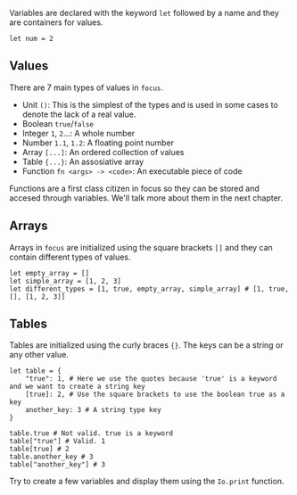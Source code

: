 Variables are declared with the keyword `let` followed by a name and they are containers for values.

```focus
let num = 2
```

## Values
There are 7 main types of values in `focus`.

- Unit `()`: This is the simplest of the types and is used in some cases to denote the lack of a real value.
- Boolean `true`/`false`
- Integer `1`, `2`...: A whole number
- Number `1.1`, `1.2`: A floating point number
- Array `[...]`: An ordered collection of values
- Table `{...}`: An assosiative array
- Function `fn <args> -> <code>`: An executable piece of code

Functions are a first class citizen in focus so they can be stored and accesed through variables. We'll talk more about them in the next chapter.

## Arrays
Arrays in `focus` are initialized using the square brackets `[]` and they can contain different types of values.
```focus
let empty_array = []
let simple_array = [1, 2, 3]
let different_types = [1, true, empty_array, simple_array] # [1, true, [], [1, 2, 3]]
```

## Tables
Tables are initialized using the curly braces `{}`. The keys can be a string or any other value.

```focus
let table = {
    "true": 1, # Here we use the quotes because 'true' is a keyword and we want to create a string key
    [true]: 2, # Use the square brackets to use the boolean true as a key
    another_key: 3 # A string type key
}

table.true # Not valid. true is a keyword
table["true"] # Valid. 1
table[true] # 2
table.another_key # 3
table["another_key"] # 3
```

Try to create a few variables and display them using the `Io.print` function.